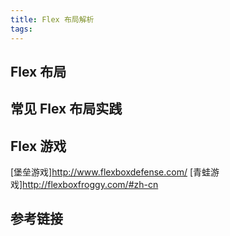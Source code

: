 ```yaml
---
title: Flex 布局解析
tags:
---
```


## Flex 布局

## 常见 Flex 布局实践

## Flex 游戏

[堡垒游戏]http://www.flexboxdefense.com/
[青蛙游戏]http://flexboxfroggy.com/#zh-cn

## 参考链接